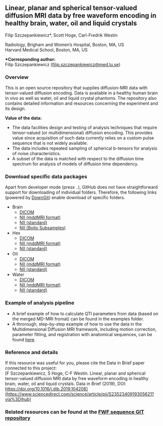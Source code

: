 ## Linear, planar and spherical tensor-valued diffusion MRI data by free waveform encoding in healthy brain, water, oil and liquid crystals
Filip Szczepankiewicz*, Scott Hoge, Carl-Fredrik Westin

Radiology, Brigham and Women’s Hospital, Boston, MA, US  
Harvard Medical School, Boston, MA, US  

**\*Corresponding author:**  
Filip Szczepankiewicz (filip.szczepankiewicz@med.lu.se)

### Overview
This is an open source repository that supplies diffusion-MRI data with tensor-valued diffusion encoding. Data is available in a healthy human brain in vivo as well as water, oil and liquid crystal phantoms. The repository also contains detailed information and resources concerning the experiment and its design.

**Value of the data:**  
* The data facilities design and testing of analysis techniques that require tensor-valued (or multidimensional) diffusion encoding. This provides value since acquisition of such data currently relies on a custom pulse sequence that is not widely available.
* The data includes repeated sampling of spherical b-tensors for analysis of noise characteristics.
* A subset of the data is matched with respect to the diffusion time spectrum for analysis of models of diffusion time dependency.

### Download specific data packages
Apart from developer mode (press `.`), GitHub does not have straightforward support for downloading of individual folders. Therefore, the following links (powered by [DownGit](https://github.com/MinhasKamal/DownGit)) enable download of specific folders.
* Brain
    * [DICOM](https://minhaskamal.github.io/DownGit/#/home?url=https://github.com/filip-szczepankiewicz/Szczepankiewicz_DIB_2019/tree/master/DATA/brain/DICOM_zip&fileName=FSzDIB19_Brain_DICOM)
    * [NII (mddMRI format)](https://minhaskamal.github.io/DownGit/#/home?url=https://github.com/filip-szczepankiewicz/Szczepankiewicz_DIB_2019/tree/master/DATA/brain/MD-dMRI&fileName=FSzDIB19_Brain_mddMRI)
    * [NII (standard)](https://minhaskamal.github.io/DownGit/#/home?url=https://github.com/filip-szczepankiewicz/Szczepankiewicz_DIB_2019/tree/master/DATA/brain/NII&fileName=FSzDIB19_Brain_NII)
    * [NII (Boito Subsamples)](https://minhaskamal.github.io/DownGit/#/home?url=https://github.com/filip-szczepankiewicz/Szczepankiewicz_DIB_2019/tree/master/DATA/brain/NII_Boito_SubSamples&fileName=FSzDIB19_Brain_NII_BoitoSubSamp)
* Hex
    * [DICOM](https://minhaskamal.github.io/DownGit/#/home?url=https://github.com/filip-szczepankiewicz/Szczepankiewicz_DIB_2019/tree/master/DATA/hex/DICOM_zip&fileName=FSzDIB19_Hex_DICOM)
    * [NII (mddMRI format)](https://minhaskamal.github.io/DownGit/#/home?url=https://github.com/filip-szczepankiewicz/Szczepankiewicz_DIB_2019/tree/master/DATA/hex/MD-dMRI&fileName=FSzDIB19_Hex_mddMRI)
    * [NII (standard)](https://minhaskamal.github.io/DownGit/#/home?url=https://github.com/filip-szczepankiewicz/Szczepankiewicz_DIB_2019/tree/master/DATA/hex/NII&fileName=FSzDIB19_Hex_NII)
* Oil
    * [DICOM](https://minhaskamal.github.io/DownGit/#/home?url=https://github.com/filip-szczepankiewicz/Szczepankiewicz_DIB_2019/tree/master/DATA/oil/DICOM_zip&fileName=FSzDIB19_Oil_DICOM)
    * [NII (mddMRI format)](https://minhaskamal.github.io/DownGit/#/home?url=https://github.com/filip-szczepankiewicz/Szczepankiewicz_DIB_2019/tree/master/DATA/oil/MD-dMRI&fileName=FSzDIB19_Oil_mddMRI)
    * [NII (standard)](https://minhaskamal.github.io/DownGit/#/home?url=https://github.com/filip-szczepankiewicz/Szczepankiewicz_DIB_2019/tree/master/DATA/oil/NII&fileName=FSzDIB19_Oil_NII)
* Water
    * [DICOM](https://minhaskamal.github.io/DownGit/#/home?url=https://github.com/filip-szczepankiewicz/Szczepankiewicz_DIB_2019/tree/master/DATA/water/DICOM_zip&fileName=FSzDIB19_Water_DICOM)
    * [NII (mddMRI format)](https://minhaskamal.github.io/DownGit/#/home?url=https://github.com/filip-szczepankiewicz/Szczepankiewicz_DIB_2019/tree/master/DATA/water/MD-dMRI&fileName=FSzDIB19_Water_mddMRI)
    * [NII (standard)](https://minhaskamal.github.io/DownGit/#/home?url=https://github.com/filip-szczepankiewicz/Szczepankiewicz_DIB_2019/tree/master/DATA/water/NII&fileName=FSzDIB19_Water_NII)

### Example of analysis pipeline
* A brief example of how to calculate QTI parameters from data (based on the merged MD-MRI fromat) can be found in the examples folder.  
* A throrough, step-by-step example of how to use the data in the Multidimensional Diffusion MRI framework, including motion correction, parameter fitting, and registration with anatomical sequences, can be found [here](https://github.com/filip-szczepankiewicz/md-dmri/tree/master/examples/pipeline).

### Reference and details
If this resource was useful for you, please cite the Data in Brief paper connected to this project:  
[F Szczepankiewicz, S Hoge, C-F Westin. Linear, planar and spherical tensor-valued diffusion MRI data by free waveform encoding in healthy brain, water, oil and liquid crystals. Data in Brief (2019), DOI: https://doi.org/10.1016/j.dib.2019.104208](https://www.sciencedirect.com/science/article/pii/S2352340919305621?via%3Dihub)  

### Related resources can be found at the [FWF sequence GIT repository](https://github.com/filip-szczepankiewicz/fwf_seq_resources)
